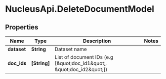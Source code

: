 # NucleusApi.DeleteDocumentModel

## Properties
Name | Type | Description | Notes
------------ | ------------- | ------------- | -------------
**dataset** | **String** | Dataset name | 
**doc_ids** | **[String]** | List of document IDs (e.g [\&quot;doc_id1\&quot;, \&quot;doc_id2\&quot;]) | 


